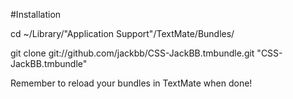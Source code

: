 #Installation

cd ~/Library/"Application Support"/TextMate/Bundles/

git clone git://github.com/jackbb/CSS-JackBB.tmbundle.git "CSS-JackBB.tmbundle"

Remember to reload your bundles in TextMate when done!